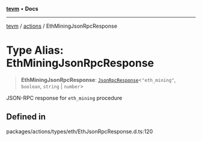 [**tevm**](../../README.md) • **Docs**

***

[tevm](../../modules.md) / [actions](../README.md) / EthMiningJsonRpcResponse

# Type Alias: EthMiningJsonRpcResponse

> **EthMiningJsonRpcResponse**: [`JsonRpcResponse`](../../index/type-aliases/JsonRpcResponse.md)\<`"eth_mining"`, `boolean`, `string` \| `number`\>

JSON-RPC response for `eth_mining` procedure

## Defined in

packages/actions/types/eth/EthJsonRpcResponse.d.ts:120
